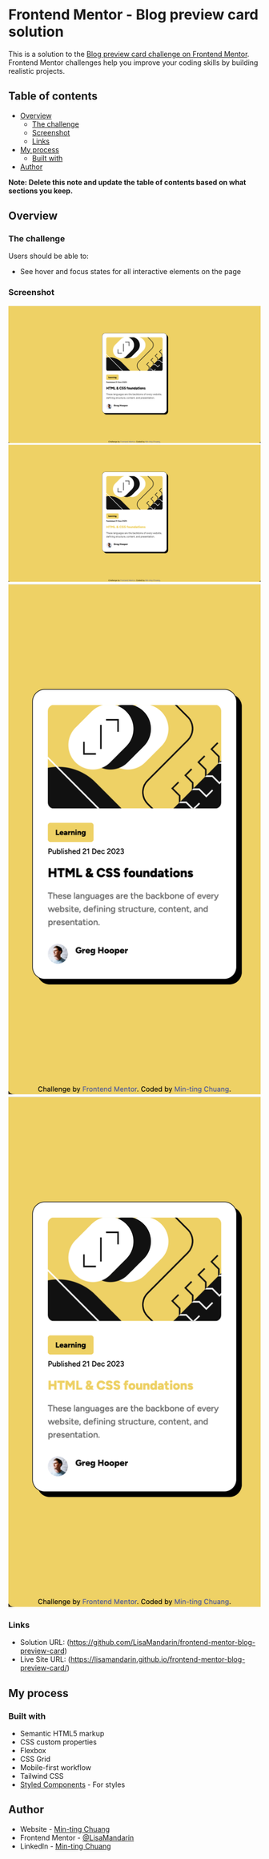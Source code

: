 # Frontend Mentor - Blog preview card solution

This is a solution to the [Blog preview card challenge on Frontend Mentor](https://www.frontendmentor.io/challenges/blog-preview-card-ckPaj01IcS). Frontend Mentor challenges help you improve your coding skills by building realistic projects. 

## Table of contents

- [Overview](#overview)
  - [The challenge](#the-challenge)
  - [Screenshot](#screenshot)
  - [Links](#links)
- [My process](#my-process)
  - [Built with](#built-with)
- [Author](#author)

**Note: Delete this note and update the table of contents based on what sections you keep.**

## Overview

### The challenge

Users should be able to:

- See hover and focus states for all interactive elements on the page

### Screenshot

![](./assets/images/desktop.png)
![](./assets/images/desktop-active.png)
![](./assets/images/mobile.png)
![](./assets/images/mobile-active.png)

### Links

- Solution URL: (https://github.com/LisaMandarin/frontend-mentor-blog-preview-card)
- Live Site URL: (https://lisamandarin.github.io/frontend-mentor-blog-preview-card/)

## My process

### Built with

- Semantic HTML5 markup
- CSS custom properties
- Flexbox
- CSS Grid
- Mobile-first workflow
- Tailwind CSS
- [Styled Components](https://styled-components.com/) - For styles

## Author

- Website - [Min-ting Chuang](https://mtchuang.netlify.app/)
- Frontend Mentor - [@LisaMandarin](https://www.frontendmentor.io/profile/LisaMandarin)
- LinkedIn - [Min-ting Chuang](https://www.linkedin.com/in/minting0608/)
